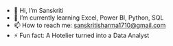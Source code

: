 - 👋 Hi, I’m Sanskriti
- 🌱 I’m currently learning Excel, Power BI, Python, SQL
- 📫 How to reach me: sanskritisharma1710@gmail.com
- ⚡ Fun fact: A Hotelier turned into a Data Analyst

<!---
Sans-here/Sans-here is a ✨ special ✨ repository because its `README.md` (this file) appears on your GitHub profile.
You can click the Preview link to take a look at your changes.
--->

